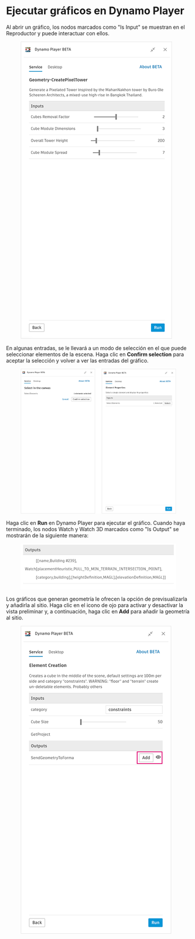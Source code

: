# Ejecutar gráficos en Dynamo Player


Al abrir un gráfico, los nodos marcados como "Is Input" se muestran en el Reproductor y puede interactuar con ellos.

<figure><img src="../.gitbook/assets/run-button.png" alt=""><figcaption></figcaption></figure>

En algunas entradas, se le llevará a un modo de selección en el que puede seleccionar elementos de la escena. Haga clic en **Confirm selection** para aceptar la selección y volver a ver las entradas del gráfico.

<figure><img src="../.gitbook/assets/selection-flow.png" alt=""><figcaption></figcaption></figure>

Haga clic en **Run** en Dynamo Player para ejecutar el gráfico. Cuando haya terminado, los nodos Watch y Watch 3D marcados como "Is Output" se mostrarán de la siguiente manera:

<figure><img src="../.gitbook/assets/watch-output.png" alt=""><figcaption></figcaption></figure>

Los gráficos que generan geometría le ofrecen la opción de previsualizarla y añadirla al sitio. Haga clic en el icono de ojo para activar y desactivar la vista preliminar y, a continuación, haga clic en **Add** para añadir la geometría al sitio.

<figure><img src="../.gitbook/assets/add.png" alt=""><figcaption></figcaption></figure>
